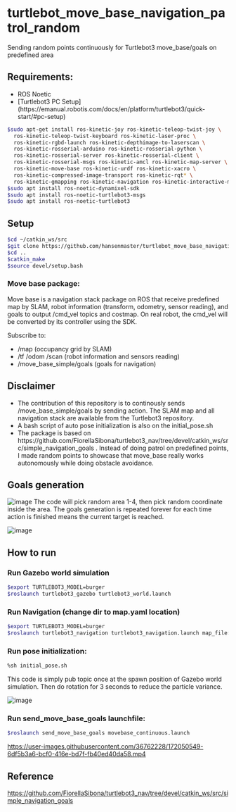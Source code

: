 # turtlebot_move_base_navigation_patrol_random
Sending random points continuously for Turtlebot3 move_base/goals on predefined area

## Requirements:

<ul>
  <li>ROS Noetic</li>
  <li>[Turtlebot3 PC Setup](https://emanual.robotis.com/docs/en/platform/turtlebot3/quick-start/#pc-setup)</li>
</ul> 

```bash
$sudo apt-get install ros-kinetic-joy ros-kinetic-teleop-twist-joy \
  ros-kinetic-teleop-twist-keyboard ros-kinetic-laser-proc \
  ros-kinetic-rgbd-launch ros-kinetic-depthimage-to-laserscan \
  ros-kinetic-rosserial-arduino ros-kinetic-rosserial-python \
  ros-kinetic-rosserial-server ros-kinetic-rosserial-client \
  ros-kinetic-rosserial-msgs ros-kinetic-amcl ros-kinetic-map-server \
  ros-kinetic-move-base ros-kinetic-urdf ros-kinetic-xacro \
  ros-kinetic-compressed-image-transport ros-kinetic-rqt* \
  ros-kinetic-gmapping ros-kinetic-navigation ros-kinetic-interactive-markers
$sudo apt install ros-noetic-dynamixel-sdk
$sudo apt install ros-noetic-turtlebot3-msgs
$sudo apt install ros-noetic-turtlebot3
```
## Setup
```bash
$cd ~/catkin_ws/src
$git clone https://github.com/hansenmaster/turtlebot_move_base_navigation_patrol_random
$cd ..
$catkin_make
$source devel/setup.bash
```

### Move base package:
Move base is a navigation stack package on ROS that receive predefined map by SLAM, robot information (transform, odometry, sensor reading), and goals to output /cmd_vel topics and costmap. On real robot, the cmd_vel will be converted by its controller using the SDK.

Subscribe to:
<ul>
  <li>/map (occupancy grid by SLAM)</li>
  <li>/tf /odom /scan (robot information and sensors reading) </li>
  <li>/move_base_simple/goals (goals for navigation) </li>
</ul> 

## Disclaimer

<ul>
  <li>The contribution of this repository is to continously sends /move_base_simple/goals by sending action. The SLAM map and all navigation stack are available from the Turtlebot3 repository. </li>
  <li>A bash script of auto pose initialization is also on the initial_pose.sh </li>
  <li>The package is based on https://github.com/FiorellaSibona/turtlebot3_nav/tree/devel/catkin_ws/src/simple_navigation_goals . Instead of doing patrol on predefined points, I made random points to showcase that move_base really works autonomously while doing obstacle avoidance. </li>
</ul> 

## Goals generation
![image](https://user-images.githubusercontent.com/36762228/172047213-cc0de060-2b59-4a7c-ba01-c123bda5271c.png)
The code will pick random area 1-4, then pick random coordinate inside the area.
The goals generation is repeated forever for each time action is finished means the current target is reached.

![image](https://user-images.githubusercontent.com/36762228/172049601-5aed9b4f-ae16-472c-9932-92eb0bfa181e.png)


## How to run
### Run Gazebo world simulation
```bash
$export TURTLEBOT3_MODEL=burger
$roslaunch turtlebot3_gazebo turtlebot3_world.launch
```
### Run Navigation (change dir to map.yaml location)
```bash
$export TURTLEBOT3_MODEL=burger
$roslaunch turtlebot3_navigation turtlebot3_navigation.launch map_file:=$HOME/map.yaml 
```

### Run pose initialization:
```bash
%sh initial_pose.sh 
```
This code is simply pub topic once at the spawn position of Gazebo world simulation. Then do rotation for 3 seconds to reduce the particle variance.

![image](https://user-images.githubusercontent.com/36762228/172047645-065b9ab4-9d2a-493c-85c6-be5990353e10.png)


### Run send_move_base_goals launchfile:
```bash
$roslaunch send_move_base_goals movebase_continuous.launch
```


https://user-images.githubusercontent.com/36762228/172050549-6df5b3a6-bcf0-416e-bd7f-fb40ed40da58.mp4



## Reference
https://github.com/FiorellaSibona/turtlebot3_nav/tree/devel/catkin_ws/src/simple_navigation_goals

